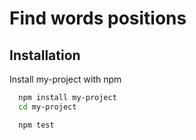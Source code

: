 
# Find words positions



## Installation

Install my-project with npm

```bash
  npm install my-project
  cd my-project
```
```bash
  npm test
```